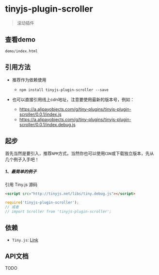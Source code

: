 # tinyjs-plugin-scroller

> 滚动插件

## 查看demo

`demo/index.html`

## 引用方法

- 推荐作为依赖使用

  - `npm install tinyjs-plugin-scroller --save`

- 也可以直接引用线上cdn地址，注意要使用最新的版本号，例如：

  - https://a.alipayobjects.com/g/tiny-plugins/tinyjs-plugin-scroller/0.0.1/index.js
  - https://a.alipayobjects.com/g/tiny-plugins/tinyjs-plugin-scroller/0.0.1/index.debug.js

## 起步
首先当然是要引入，推荐`NPM`方式，当然你也可以使用`CDN`或下载独立版本，先从几个例子入手吧！

##### 1、最简单的例子

引用 Tiny.js 源码
``` html
<script src="http://tinyjs.net/libs/tiny.debug.js"></script>
```
``` js
require('tinyjs-plugin-scroller');
// 或者
// import Scroller from 'tinyjs-plugin-scroller';
```

## 依赖
- `Tiny.js`: [Link](http://tinyjs.net/#/docs/api)

## API文档

TODO
